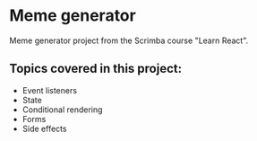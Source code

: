 # Meme generator

Meme generator project from the Scrimba course "Learn React". 

## Topics covered in this project:

- Event listeners
- State
- Conditional rendering
- Forms
- Side effects